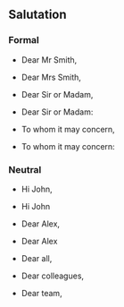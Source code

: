 Salutation
----------

### Formal

-   Dear Mr Smith,

-   Dear Mrs Smith,

-   Dear Sir or Madam,

-   Dear Sir or Madam:

-   To whom it may concern,

-   To whom it may concern:

### Neutral

-   Hi John,

-   Hi John

-   Dear Alex,

-   Dear Alex

-   Dear all,

-   Dear colleagues,

-   Dear team,


